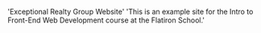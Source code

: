 'Exceptional Realty Group Website'
'This is an example site for the Intro to Front-End Web Development course at the Flatiron School.'
